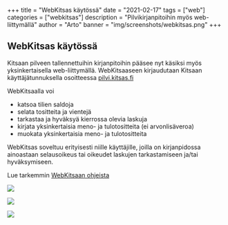 +++
title = "WebKitsas käytössä"
date = "2021-02-17"
tags = ["web"]
categories = ["webkitsas"]
description = "Pilvikirjanpitoihin myös web-liittymällä"
author = "Arto"
banner = "img/screenshots/webkitsas.png"
+++

## WebKitsas käytössä

Kitsaan pilveen tallennettuihin kirjanpitoihin pääsee nyt käsiksi myös yksinkertaisella web-liittymällä. WebKitsaaseen kirjaudutaan Kitsaan käyttäjätunnuksella osoitteessa [pilvi.kitsas.fi](https://pilvi.kitsas.fi)

WebKitsaalla voi
- katsoa tilien saldoja
- selata tositteita ja vientejä
- tarkastaa ja hyväksyä kierrossa olevia laskuja
- kirjata yksinkertaisia meno- ja tulotositteita (ei arvonlisäveroa)
- muokata yksinkertaisia meno- ja tulotositteita

WebKitsas soveltuu erityisesti niille käyttäjille, joilla on kirjanpidossa ainoastaan selausoikeus tai oikeudet laskujen tarkastamiseen ja/tai hyväksymiseen.

Lue tarkemmin [WebKitsaan ohjeista](https://ohjeet.kitsas.fi/webkitsas/)

<img src="https://ohjeet.kitsas.fi/webkitsas/login.png" class="img-responsive"/>
</p>
<img src="https://ohjeet.kitsas.fi/webkitsas/tyolista.png" class="img-responsive"/>
</p>
<img src="https://ohjeet.kitsas.fi/webkitsas/kierto.png" class="img-responsive"/>
